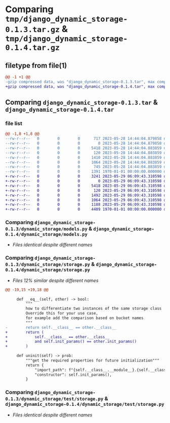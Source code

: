 # Comparing `tmp/django_dynamic_storage-0.1.3.tar.gz` & `tmp/django_dynamic_storage-0.1.4.tar.gz`

## filetype from file(1)

```diff
@@ -1 +1 @@
-gzip compressed data, was "django_dynamic_storage-0.1.3.tar", max compression
+gzip compressed data, was "django_dynamic_storage-0.1.4.tar", max compression
```

## Comparing `django_dynamic_storage-0.1.3.tar` & `django_dynamic_storage-0.1.4.tar`

### file list

```diff
@@ -1,8 +1,8 @@
--rw-r--r--   0        0        0      717 2023-05-28 14:44:04.879858 django_dynamic_storage-0.1.3/README.md
--rw-r--r--   0        0        0        0 2023-05-28 14:44:04.879858 django_dynamic_storage-0.1.3/dynamic_storage/__init__.py
--rw-r--r--   0        0        0     5418 2023-05-28 14:44:04.883859 django_dynamic_storage-0.1.3/dynamic_storage/models.py
--rw-r--r--   0        0        0      120 2023-05-28 14:44:04.883859 django_dynamic_storage-0.1.3/dynamic_storage/signals.py
--rw-r--r--   0        0        0     1410 2023-05-28 14:44:04.883859 django_dynamic_storage-0.1.3/dynamic_storage/storage.py
--rw-r--r--   0        0        0     1064 2023-05-28 14:44:04.883859 django_dynamic_storage-0.1.3/dynamic_storage/test/storage.py
--rw-r--r--   0        0        0      745 2023-05-28 14:44:04.883859 django_dynamic_storage-0.1.3/pyproject.toml
--rw-r--r--   0        0        0     1391 1970-01-01 00:00:00.000000 django_dynamic_storage-0.1.3/PKG-INFO
+-rw-r--r--   0        0        0     3241 2023-05-29 06:09:43.310598 django_dynamic_storage-0.1.4/README.md
+-rw-r--r--   0        0        0        0 2023-05-29 06:09:43.310598 django_dynamic_storage-0.1.4/dynamic_storage/__init__.py
+-rw-r--r--   0        0        0     5418 2023-05-29 06:09:43.310598 django_dynamic_storage-0.1.4/dynamic_storage/models.py
+-rw-r--r--   0        0        0      120 2023-05-29 06:09:43.310598 django_dynamic_storage-0.1.4/dynamic_storage/signals.py
+-rw-r--r--   0        0        0     1492 2023-05-29 06:09:43.310598 django_dynamic_storage-0.1.4/dynamic_storage/storage.py
+-rw-r--r--   0        0        0     1064 2023-05-29 06:09:43.310598 django_dynamic_storage-0.1.4/dynamic_storage/test/storage.py
+-rw-r--r--   0        0        0     1188 2023-05-29 06:09:43.310598 django_dynamic_storage-0.1.4/pyproject.toml
+-rw-r--r--   0        0        0     4409 1970-01-01 00:00:00.000000 django_dynamic_storage-0.1.4/PKG-INFO
```

### Comparing `django_dynamic_storage-0.1.3/dynamic_storage/models.py` & `django_dynamic_storage-0.1.4/dynamic_storage/models.py`

 * *Files identical despite different names*

### Comparing `django_dynamic_storage-0.1.3/dynamic_storage/storage.py` & `django_dynamic_storage-0.1.4/dynamic_storage/storage.py`

 * *Files 12% similar despite different names*

```diff
@@ -19,15 +19,18 @@
 
     def __eq__(self, other) -> bool:
         """
         how to differentiate two instances of the same storage class
         Override this for your use case,
         for example add the comparison based on bucket names
         """
-        return self.__class__ == other.__class__
+        return (
+            self.__class__ == other.__class__
+            and self.init_params() == other.init_params()
+        )
 
     def uninit(self) -> prob:
         """get the required properties for future initialization"""
         return {
             "import_path": f"{self.__class__.__module__}.{self.__class__.__qualname__}",
             "constructor": self.init_params(),
         }
```

### Comparing `django_dynamic_storage-0.1.3/dynamic_storage/test/storage.py` & `django_dynamic_storage-0.1.4/dynamic_storage/test/storage.py`

 * *Files identical despite different names*

